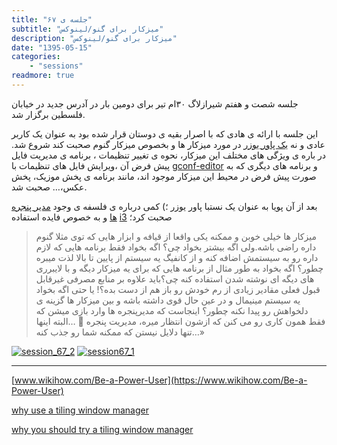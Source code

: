 ```yaml
---
title: "جلسه ی ۶۷"
subtitle: "میزکار برای گنو/لینوکس"
description: "میزکار برای گنو/لینوکس"
date: "1395-05-15"
categories:
    - "sessions"
readmore: true
---
```

جلسه شصت و هفتم شیرازلاگ ۳۰ام تیر برای دومین بار در آدرس جدید در خیابان فلسطین برگزار شد.

این جلسه با ارائه ی هادی که با اصرار بقیه ی دوستان قرار شده بود به عنوان یک کاربر عادی و نه [یک پاور یوزر](https://techterms.com/definition/poweruser) در مورد میزکار ها و بخصوص میزکار گنوم صحبت کند شروع شد. در باره ی ویژگی های مختلف این میزکار، نحوه ی تغییر تنظیمات ، برنامه ی مدیریت فایل پیش فرض آن ،ویرایش فایل های تنظیمات با [gconf-editor](https://projects.gnome.org/gconf/) و برنامه های دیگری که به صورت پیش
فرض در محیط این میزکار موجود اند، مانند برنامه ی پخش موزیک، پخش عکس،… صحبت شد.

بعد از آن پویا به عنوان یک نستبا پاور یوزر ؛) کمی درباره ی فلسفه ی وجود [مدیر پنجره ها](https://tafavot.net/%D8%AA%D9%81%D8%A7%D9%88%D8%AA-window-manager-%D9%88-desktop-environment/) و به خصوص فایده استفاده [i3](https://i3wm.org) صحبت کرد؛

>میزکار ها خیلی خوبن و ممکنه یکی واقعا از قیافه و ابزار هایی که توی مثلا گنوم داره راضی باشه.ولی اگه بیشتر بخواد چی؟ اگه بخواد فقط برنامه هایی که لازم داره رو به سیستمش اضافه کنه و از کانفیگ یه سیستم از پایین تا بالا لذت میبره چطور؟ اگه بخواد به طور مثال از برنامه هایی که برای یه میزکار دیگه و با لایبرری های دیگه ای نوشته شدن استفاده کنه چی؟‌باید علاوه بر منابع مصرفی غیرقابل قبول فعلی مقادیر زیادی از رم خودش رو باز هم از دست بده؟! یا حتی اگه بخواد یه سیستم مینیمال و در عین حال قوی داشته باشه و بین میزکار ها گزینه ی دلخواهش رو پیدا نکنه چطور؟ اینجاست که مدیرپنجره ها وارد بازی میشن که فقط همون کاری رو می کنن که ازشون انتظار میره، مدیریت پنجره 🙂 …البته اینها تنها دلایل نیستن که ممکنه شما رو جذب
کنه…»

[![session_67_2](../../img/b8081a10-fdbb-11e6-86dd-a088b4d860141488289336.9629629.jpg)](../../img/b8081a10-fdbb-11e6-86dd-a088b4d860141488289336.9629629.jpg)
[![session67_1](../../img/b8081d26-fdbb-11e6-86dd-a088b4d860141488289336.9630232.jpg)](../../img/b8081d26-fdbb-11e6-86dd-a088b4d860141488289336.9630232.jpg)

_________________________________________________________

[www.wikihow.com/Be-a-Power-User](https://www.wikihow.com/Be-a-Power-User)

[why use a tiling window manager](https://superuser.com/questions/52082/why-use-a-tiling-window-manager)

[why you should try a tiling window manager](https://adereth.github.io/blog/2013/10/02/why-you-should-try-a-tiling-window-manager/)

